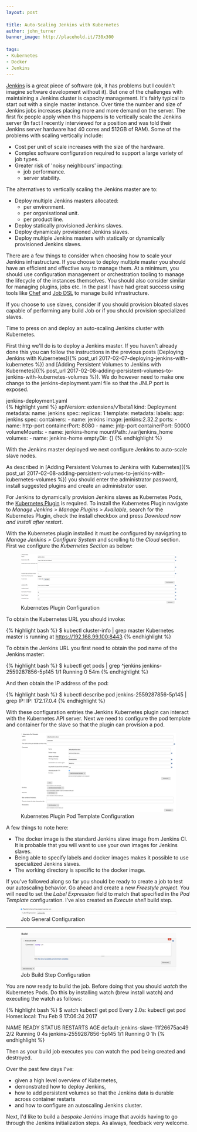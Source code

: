 ```yaml
---
layout: post

title: Auto-Scaling Jenkins with Kubernetes
author: john_turner
banner_image: http://placehold.it/730x300

tags:
- Kubernetes
- Docker
- Jenkins
---
```


[Jenkins](https://jenkins.io/) is a great piece of software (ok, it has problems but I couldn't imagine software development without it).  But one of the challenges with maintaining a Jenkins cluster is capacity management.  It's fairly typical to start out with a single master instance.  Over time the number and size of Jenkins jobs increases placing more and more demand on the server.  The first fix people apply when this happens is to vertically scale the Jenkins server (In fact I recently interviewed for a position and was told their Jenkins server hardware had 40 cores and 512GB of RAM).  Some of the problems with scaling vertically include:

- Cost per unit of scale increases with the size of the hardware.
- Complex software configuration required to support a large variety of job types.
- Greater risk of 'noisy neighbours' impacting:
  - job performance.
  - server stability.

The alternatives to vertically scaling the Jenkins master are to:

- Deploy multiple Jenkins masters allocated:
  - per environment.
  - per organisational unit.
  - per product line.
- Deploy statically provisioned Jenkins slaves.
- Deploy dynamicaly provisioned Jenkins slaves.
- Deploy multiple Jenkins masters with statically or dynamically provisioned Jenkins slaves.

There are a few things to consider when choosing how to scale your Jenkins infrastructure.  If you choose to deploy multiple master you should have an efficient and effective way to manage them.  At a minimum, you should use configuration management or orchestration tooling to manage the lifecycle of the instances themselves.  You should also consider similar for managing plugins, jobs etc.  In the past I have had great success using tools like [Chef](https://www.chef.io/) and [Job DSL](https://wiki.jenkins-ci.org/display/JENKINS/Job+DSL+Plugin) to manage build infrastructure.

If you choose to use slaves, consider if you should provision bloated slaves capable of performing any build Job or if you should provision specialized slaves.

<!-- more -->

Time to press on and deploy an auto-scaling Jenkins cluster with Kubernetes.

First thing we'll do is to deploy a Jenkins master.  If you haven't already done this you can follow the instructions in the previous posts [Deploying Jenkins with Kubernetes]({% post_url 2017-02-07-deploying-jenkins-with-kubernetes %}) and [Adding Persistent Volumes to Jenkins with Kubernetes]({% post_url 2017-02-08-adding-persistent-volumes-to-jenkins-with-kubernetes-volumes %}).  We do however need to make one change to the jenkins-deployment.yaml file so that the JNLP port is exposed.

<div class="card mb-3">
  <div class="card-header">
    jenkins-deployment.yaml
  </div>
  <div class="card-block">
{% highlight yaml %}
apiVersion: extensions/v1beta1
kind: Deployment
metadata:
  name: jenkins
spec:
  replicas: 1
  template:
    metadata:
      labels:
        app: jenkins
    spec:
      containers:
      - name: jenkins
        image: jenkins:2.32.2
        ports:
        - name: http-port
          containerPort: 8080
        - name: jnlp-port
          containerPort: 50000
        volumeMounts:
          - name: jenkins-home
            mountPath: /var/jenkins_home
      volumes:
        - name: jenkins-home
          emptyDir: {}
{% endhighlight %}
  </div>
</div>

With the Jenkins master deployed we next configure Jenkins to auto-scale slave nodes.

As described in [Adding Persistent Volumes to Jenkins with Kubernetes]({% post_url 2017-02-08-adding-persistent-volumes-to-jenkins-with-kubernetes-volumes %}) you should enter the administrator password, install suggested plugins and create an administrator user.

For Jenkins to dynamically provision Jenkins slaves as Kubernetes Pods, the [Kubernetes Plugin](https://wiki.jenkins-ci.org/display/JENKINS/Kubernetes+Plugin) is required.  To install the Kubernetes Plugin navigate to *Manage Jenkins > Manage Plugins > Available*, search for the Kubernetes Plugin, check the install checkbox and press *Download now and install after restart*.

With the Kubernetes plugin installed it must be configured by navigating to *Manage Jenkins > Configure System* and scrolling to the *Cloud* section.  First we configure the *Kubernetes Section* as below:

<figure class="figure">
  <a href="/assets/img/post/2017-02-09-autoscaling-jenkins-with-kubernetes/kubernetes-plugin-configuration.png" data-lightbox="kubernetes-plugin-configuration" data-title="Kubernetes Plugin Configuration">
    <img class="img-fluid img-thumbnail mx-auto" src="/assets/img/post/2017-02-09-autoscaling-jenkins-with-kubernetes/kubernetes-plugin-configuration.png" alt="Kubernetes Plugin Configuration">
  </a>
  <figcaption class="figure-caption text-center">Kubernetes Plugin Configuration</figcaption>
</figure>

To obtain the Kubernetes URL you should invoke:

{% highlight bash %}
$ kubectl cluster-info | grep master
Kubernetes master is running at https://192.168.99.100:8443
{% endhighlight %}

To obtain the Jenkins URL you first need to obtain the pod name of the Jenkins master:

{% highlight bash %}
$ kubectl get pods | grep ^jenkins
jenkins-2559287856-5p145             1/1       Running   0          54m
{% endhighlight %}

And then obtain the IP address of the pod:

{% highlight bash %}
$ kubectl describe pod jenkins-2559287856-5p145 | grep IP:
IP:		172.17.0.4
{% endhighlight %}

With these configuration entries the Jenkins Kubernetes plugin can interact with the Kubernetes API server.  Next we need to configure the pod template and container for the slave so that the plugin can provision a pod.

<figure class="figure">
  <a href="/assets/img/post/2017-02-09-autoscaling-jenkins-with-kubernetes/kubernetes-plugin-pod-template-configuration.png" data-lightbox="kubernetes-plugin-pod-template-configuration" data-title="Kubernetes Plugin Pod Template Configuration">
    <img class="img-fluid img-thumbnail mx-auto" src="/assets/img/post/2017-02-09-autoscaling-jenkins-with-kubernetes/kubernetes-plugin-pod-template-configuration.png" alt="Kubernetes Plugin Pod Template Configuration">
  </a>
  <figcaption class="figure-caption text-center">Kubernetes Plugin Pod Template Configuration</figcaption>
</figure>

A few things to note here:

- The docker image is the standard Jenkins slave image from Jenkins CI.  It is probable that you will want to use your own images for Jenkins slaves.
- Being able to specify labels and docker images makes it possible to use specialized Jenkins slaves.
- The working directory is specific to the docker image.

If you've followed along so far you should be ready to create a job to test our autoscaling behavior.  Go ahead and create a new *Freestyle project*.  You will need to set the *Label Expression* field to match that specified in the *Pod Template* configuration.  I've also created an *Execute shell* build step.

<figure class="figure">
  <a href="/assets/img/post/2017-02-09-autoscaling-jenkins-with-kubernetes/job-general-configuration.png" data-lightbox="job-general-configuration" data-title="Job General Configuration">
    <img class="img-fluid img-thumbnail mx-auto" src="/assets/img/post/2017-02-09-autoscaling-jenkins-with-kubernetes/job-general-configuration.png" alt="Job General Configuration">
  </a>
  <figcaption class="figure-caption text-center">Job General Configuration</figcaption>
</figure>

<hr>

<figure class="figure">
  <a href="/assets/img/post/2017-02-09-autoscaling-jenkins-with-kubernetes/job-build-step-configuration.png" data-lightbox="job-build-step-configuration" data-title="Job Build Step Configuration">
    <img class="img-fluid img-thumbnail mx-auto" src="/assets/img/post/2017-02-09-autoscaling-jenkins-with-kubernetes/job-build-step-configuration.png" alt="Job Build Step Configuration">
  </a>
  <figcaption class="figure-caption text-center">Job Build Step Configuration</figcaption>
</figure>

You are now ready to build the job.  Before doing that you should *watch* the Kubernetes Pods.  Do this by installing watch (brew install watch) and executing the watch as follows:

{% highlight bash %}
$ watch kubectl get pod
Every 2.0s: kubectl get pod                                                                                                                                                                                                                                                                                                            Homer.local: Thu Feb  9 17:06:24 2017

NAME                                 READY     STATUS    RESTARTS   AGE
default-jenkins-slave-11f26675ac49   2/2       Running   0          4s
jenkins-2559287856-5p145             1/1       Running   0          1h
{% endhighlight %}

Then as your build job executes you can watch the pod being created and destroyed.

Over the past few days I've:

- given a high level overview of Kubernetes,
- demonstrated how to deploy Jenkins,
- how to add persistent volumes so that the Jenkins data is durable across container restarts
- and how to configure an autoscaling Jenkins cluster.

Next, I'd like to build a *bespoke* Jenkins image that avoids having to go through the Jenkins initialization steps.  As always, feedback very welcome.
